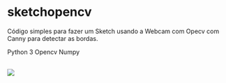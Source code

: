 # sketchopencv

Código simples para fazer um Sketch usando a Webcam com Opecv com Canny para detectar as bordas. 

Python 3
Opencv
Numpy

<br>
<img src="https://raw.githubusercontent.com/xkiddie/sketchopencv/master/desenho.jpg">
</br>

